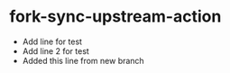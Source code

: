 # fork-sync-upstream-action
* Add line for test 
* Add line 2 for test
* Added this line from new branch
